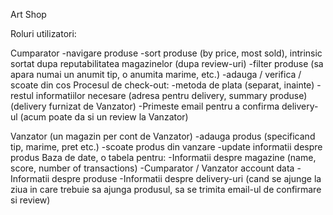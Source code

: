 Art Shop

Roluri utilizatori:

Cumparator 
-navigare produse 
-sort produse (by price, most sold), intrinsic sortat dupa reputabilitatea magazinelor (dupa review-uri) 
-filter produse (sa apara numai un anumit tip, o anumita marime, etc.) 
-adauga / verifica / scoate din cos
Procesul de check-out: 
-metoda de plata (separat, inainte) 
-restul informatiilor necesare (adresa pentru delivery, summary produse) (delivery furnizat de Vanzator) 
-Primeste email pentru a confirma delivery-ul (acum poate da si un review la Vanzator)

Vanzator (un magazin per cont de Vanzator) 
-adauga produs (specificand tip, marime, pret etc.) 
-scoate produs din vanzare -update informatii despre produs
Baza de date, o tabela pentru: 
-Informatii despre magazine (name, score, number of transactions) 
-Cumparator / Vanzator account data 
-Informatii despre produse 
-Informatii despre delivery-uri (cand se ajunge la ziua in care trebuie sa ajunga produsul, sa se trimita email-ul de confirmare si review)
